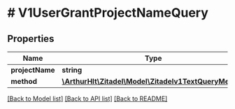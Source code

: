 # # V1UserGrantProjectNameQuery

## Properties

Name | Type | Description | Notes
------------ | ------------- | ------------- | -------------
**projectName** | **string** |  | [optional]
**method** | [**\ArthurHlt\Zitadel\Model\Zitadelv1TextQueryMethod**](Zitadelv1TextQueryMethod.md) |  | [optional]

[[Back to Model list]](../../README.md#models) [[Back to API list]](../../README.md#endpoints) [[Back to README]](../../README.md)
